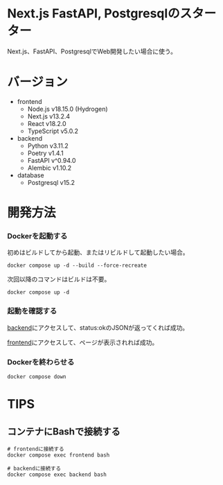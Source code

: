 # Next.js FastAPI, Postgresqlのスターター

Next.js、FastAPI、PostgresqlでWeb開発したい場合に使う。

# バージョン

- frontend
    - Node.js v18.15.0 (Hydrogen)
    - Next.js v13.2.4
    - React v18.2.0
    - TypeScript v5.0.2
- backend
    - Python v3.11.2
    - Poetry v1.4.1
    - FastAPI v^0.94.0
    - Alembic v1.10.2
- database
    - Postgresql v15.2

# 開発方法

### Dockerを起動する

初めはビルドしてから起動、またはリビルドして起動したい場合。

```shell
docker compose up -d --build --force-recreate
```

次回以降のコマンドはビルドは不要。

```shell
docker compose up -d
```

### 起動を確認する

[backend](http://localhost:8000/health)にアクセスして、status:okのJSONが返ってくれば成功。

[frontend](http://localhost:3000)にアクセスして、ページが表示されれば成功。

### Dockerを終わらせる

```shell
docker compose down
```

# TIPS

## コンテナにBashで接続する

```shell
# frontendに接続する
docker compose exec frontend bash

# backendに接続する
docker compose exec backend bash
```
